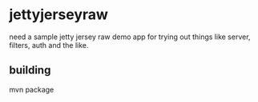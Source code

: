 # jettyjerseyraw
need a sample jetty jersey raw demo app for trying out things like server, filters, auth and the like. 

## building
mvn package

